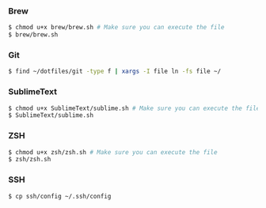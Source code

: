 ### Brew

```bash
$ chmod u+x brew/brew.sh # Make sure you can execute the file
$ brew/brew.sh
```

### Git

```bash
$ find ~/dotfiles/git -type f | xargs -I file ln -fs file ~/
```

### SublimeText

```bash
$ chmod u+x SublimeText/sublime.sh # Make sure you can execute the file
$ SublimeText/sublime.sh
```

### ZSH

```bash
$ chmod u+x zsh/zsh.sh # Make sure you can execute the file
$ zsh/zsh.sh
```

### SSH

```bash
$ cp ssh/config ~/.ssh/config
```
